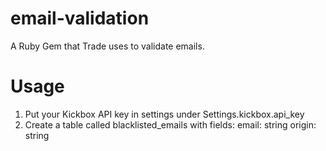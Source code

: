 email-validation
================

A Ruby Gem that Trade uses to validate emails.


# Usage

1. Put your Kickbox API key in settings under Settings.kickbox.api_key
2. Create a table called blacklisted_emails with fields: 
    email: string
    origin: string
